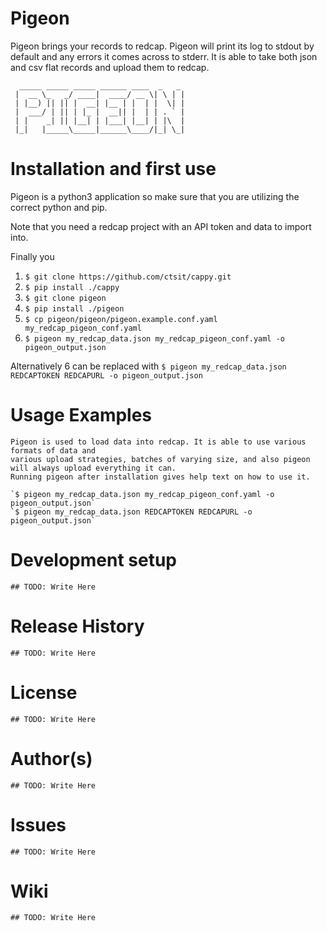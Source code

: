 # Pigeon
Pigeon brings your records to redcap. Pigeon will print its log to stdout by default and any errors it comes across to stderr.
It is able to take both json and csv flat records and upload them to redcap.

```
  _____ _____ _____ ______ ____  _   _
 |  __ \_   _/ ____|  ____/ __ \| \ | |
 | |__) || || |  __| |__ | |  | |  \| |
 |  ___/ | || | |_ |  __|| |  | | . ` |
 | |    _| || |__| | |___| |__| | |\  |
 |_|   |_____\_____|______\____/|_| \_|

```                                     

# Installation and first use
Pigeon is a python3 application so make sure that you are utilizing the correct
python and pip.

Note that you need a redcap project with an API token and data to import into.

Finally you 

1. `$ git clone https://github.com/ctsit/cappy.git`
2. `$ pip install ./cappy`
3. `$ git clone pigeon`
4. `$ pip install ./pigeon`
5. `$ cp pigeon/pigeon/pigeon.example.conf.yaml my_redcap_pigeon_conf.yaml`
6. `$ pigeon my_redcap_data.json my_redcap_pigeon_conf.yaml -o pigeon_output.json`

Alternatively 6 can be replaced with
`$ pigeon my_redcap_data.json REDCAPTOKEN REDCAPURL -o pigeon_output.json`

# Usage Examples
    Pigeon is used to load data into redcap. It is able to use various formats of data and 
    various upload strategies, batches of varying size, and also pigeon will always upload everything it can.
    Running pigeon after installation gives help text on how to use it.
    
    `$ pigeon my_redcap_data.json my_redcap_pigeon_conf.yaml -o pigeon_output.json`
    `$ pigeon my_redcap_data.json REDCAPTOKEN REDCAPURL -o pigeon_output.json`

# Development setup
    ## TODO: Write Here

# Release History
    ## TODO: Write Here

# License
    ## TODO: Write Here

# Author(s)
    ## TODO: Write Here

# Issues
    ## TODO: Write Here

# Wiki  
    ## TODO: Write Here
